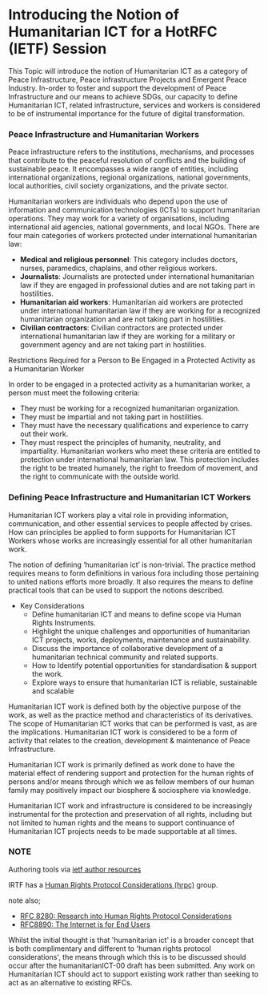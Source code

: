 # Introducing the Notion of Humanitarian ICT for a HotRFC (IETF) Session

This Topic will introduce the notion of Humanitarian ICT as a category of Peace Infrastructure, Peace infrastructure Projects and Emergent Peace Industry.  In-order to foster and support the development of Peace Infrastructure and our means to achieve SDGs, our capacity to define Humanitarian ICT, related infrastructure, services and workers is considered to be of instrumental importance for the future of digital transformation.

### Peace Infrastructure and Humanitarian Workers

Peace infrastructure refers to the institutions, mechanisms, and processes that contribute to the peaceful resolution of conflicts and the building of sustainable peace. It encompasses a wide range of entities, including international organizations, regional organizations, national governments, local authorities, civil society organizations, and the private sector.

Humanitarian workers are individuals who depend upon the use of information and communication technologies (ICTs) to support humanitarian operations. They may work for a variety of organisations, including international aid agencies, national governments, and local NGOs. 
There are four main categories of workers protected under international humanitarian law:
- **Medical and religious personnel**: This category includes doctors, nurses, paramedics, chaplains, and other religious workers.
- **Journalists**: Journalists are protected under international humanitarian law if they are engaged in professional duties and are not taking part in hostilities.
- **Humanitarian aid workers**: Humanitarian aid workers are protected under international humanitarian law if they are working for a recognized humanitarian organization and are not taking part in hostilities.
- **Civilian contractors**: Civilian contractors are protected under international humanitarian law if they are working for a military or government agency and are not taking part in hostilities.

Restrictions Required for a Person to Be Engaged in a Protected Activity as a Humanitarian Worker

In order to be engaged in a protected activity as a humanitarian worker, a person must meet the following criteria:
- They must be working for a recognized humanitarian organization.
- They must be impartial and not taking part in hostilities.
- They must have the necessary qualifications and experience to carry out their work.
- They must respect the principles of humanity, neutrality, and impartiality.
Humanitarian workers who meet these criteria are entitled to protection under international humanitarian law. This protection includes the right to be treated humanely, the right to freedom of movement, and the right to communicate with the outside world.  

### Defining Peace Infrastructure and Humanitarian ICT Workers

Humanitarian ICT workers play a vital role in providing information, communication, and other essential services to people affected by crises.  How can principles be applied to form supports for Humanitarian ICT Workers whose works are increasingly essential for all other humanitarian work.

The notion of defining ‘humanitarian ict’ is non-trivial.  The practice method requires means to form definitions in various fora including those pertaining to united nations efforts more broadly.  It also requires the means to define practical tools that can be used to support the notions described.
- Key Considerations
    - Define humanitarian ICT and means to define scope via Human Rights Instruments.
    - Highlight the unique challenges and opportunities of humanitarian ICT projects, works, deployments, maintenance and sustainability.
    - Discuss the importance of collaborative development of a humanitarian technical community and related supports.
    - How to Identify potential opportunities for standardisation & support the work.
    - Explore ways to ensure that humanitarian ICT is reliable, sustainable and scalable

Humanitarian ICT work is defined both by the objective purpose of the work, as well as the practice method and characteristics of its derivatives.  The scope of Humanitarian ICT works that can be performed is vast, as are the implications.  Humanitarian ICT work is considered to be a form of activity that relates to the creation, development & maintenance of Peace Infrastructure.

Humanitarian ICT work is primarily defined as work done to have the material effect of rendering support and protection for the human rights of persons and/or means through which we as fellow members of our human family may positively impact our biosphere & sociosphere via knowledge.

Humanitarian ICT work and infrastructure is considered to be increasingly instrumental for the protection and preservation of all rights, including but not limited to human rights and the means to support continuance of Humanitarian ICT projects needs to be made supportable at all times.

### NOTE

Authoring tools via [ietf author resources](https://authors.ietf.org/en/home)

IRTF has a [Human Rights Protocol Considerations (hrpc)](https://datatracker.ietf.org/rg/hrpc/documents/) group.

note also;
- [RFC 8280: Research into Human Rights Protocol Considerations](https://datatracker.ietf.org/doc/rfc8280/)
- [RFC8890: The Internet is for End Users](https://datatracker.ietf.org/doc/html/rfc8890) 

Whilst the initial thought is that 'humanitarian ict' is a broader concept that is both complimentary and different to 'human rights protocol considerations', the means through which this is to be discussed should occur after the humanitarianICT-00 draft has been submitted.  Any work on Humanitarian ICT should act to support existing work rather than seeking to act as an alternative to existing RFCs.